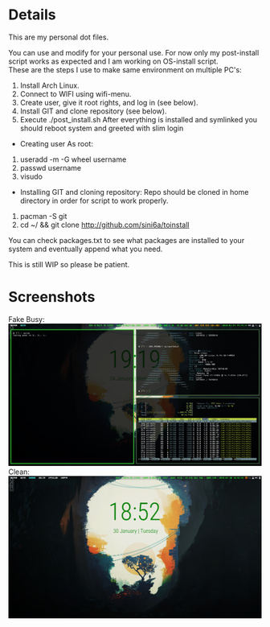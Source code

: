 # Details
This are my personal dot files. 

You can use and modify for your personal use.
For now only my post-install script works as expected and I am working on OS-install script.
<br />These are the steps I use to make same environment on multiple PC's:
1. Install Arch Linux.
2. Connect to WIFI using wifi-menu.
3. Create user, give it root rights, and log in (see below).
3. Install GIT and clone repository (see below).
4. Execute ./post_install.sh
After everything is installed and symlinked you should reboot system and greeted with slim login

- Creating user
As root:
1. useradd -m -G wheel username
2. passwd username
3. visudo

- Installing GIT and cloning repository:
Repo should be cloned in home directory in order for script to work properly.
1. pacman -S git
2. cd ~/ && git clone http://github.com/sini6a/toinstall

You can check packages.txt to see what packages are installed to your system and eventually append what you need.

This is still WIP so please be patient. 

# Screenshots
Fake Busy:
![Alt text](/screenshots/scrot1.png?raw=true "Screenshot Fake Busy")
Clean:
![Alt text](/screenshots/scrot2.png?raw=true "Screenshot Clean")
